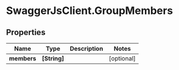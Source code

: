 # SwaggerJsClient.GroupMembers

## Properties
Name | Type | Description | Notes
------------ | ------------- | ------------- | -------------
**members** | **[String]** |  | [optional] 


